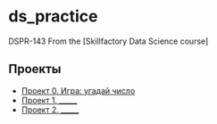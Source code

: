 # ds_practice
DSPR-143
From the [Skillfactory Data Science course]

## Проекты

* [Проект 0. Игра: угадай число](https://github.com/qu1k/ds_practice/tree/main/project_0)
* [Проект 1. _____](____)
* [Проект 2. _____](____)
